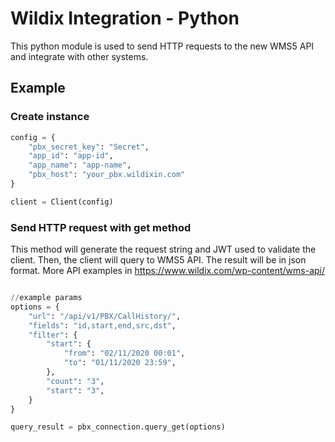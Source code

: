 Wildix Integration - Python
=======================
This python module is used to send HTTP requests to the new WMS5 API and integrate with other systems.

## Example 

### Create instance
```python
config = {
    "pbx_secret_key": "Secret",
    "app_id": "app-id",
    "app_name": "app-name",
    "pbx_host": "your_pbx.wildixin.com"
}

client = Client(config)
```

### Send HTTP request with get method
This method will generate the request string and JWT used to validate the client. Then, the client will query to WMS5 API.
The result will be in json format.
More API examples in https://www.wildix.com/wp-content/wms-api/
```python

//example params
options = {
    "url": "/api/v1/PBX/CallHistory/",
    "fields": "id,start,end,src,dst",
    "filter": {
        "start": {
            "from": "02/11/2020 00:01",
            "to": "01/11/2020 23:59",
        },
        "count": "3",
        "start": "3",
    }
}

query_result = pbx_connection.query_get(options)
```
